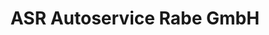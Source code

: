 ---
title: "ASR Autoservice Rabe GmbH"
url: /bremen/asr-autoservice-rabe-gmbh/
shop: Autowerkstatt
---